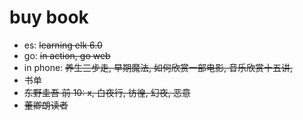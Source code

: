 # buy book

- es: ~~learning elk 6.0~~
- go: ~~in action, go web~~
- in phone: ~~养生三步走, 早期魔法, 如何欣赏一部电影, 音乐欣赏十五讲,~~
- 书单
- ~~东野圭吾 前 10: x, 白夜行, 彷徨, 幻夜, 恶意~~
- ~~董卿朗读者~~
